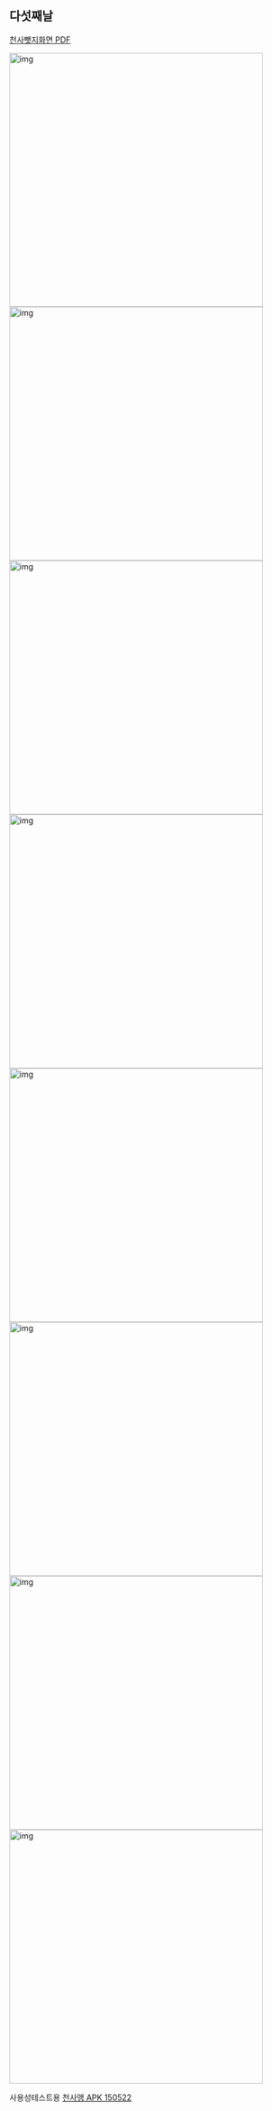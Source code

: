 ## 다섯째날

[천사뺏지화면 PDF](https://docs.google.com/file/d/0Bx2HRnvXDiZ5LWd4X1VsSlZCMUE)

<img src="/doc/img/day05_01.jpg" alt="img" style="width: 450px;"/>
<img src="/doc/img/day05_02.jpg" alt="img" style="width: 450px;"/>
<img src="/doc/img/day05_03.jpg" alt="img" style="width: 450px;"/>
<img src="/doc/img/day05_04.jpg" alt="img" style="width: 450px;"/>
<img src="/doc/img/day05_05.jpg" alt="img" style="width: 450px;"/>
<img src="/doc/img/day05_06.jpg" alt="img" style="width: 450px;"/>
<img src="/doc/img/day05_07.jpg" alt="img" style="width: 450px;"/>
<img src="/doc/img/day05_08.jpg" alt="img" style="width: 450px;"/>

사용성테스트용
[천사앵 APK 150522](https://drive.google.com/open?id=0Bx2HRnvXDiZ5eDd3aWhTbnVwSFk)
